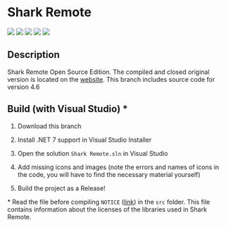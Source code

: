 # Shark Remote

[![](https://img.shields.io/badge/OS-Windows-informational?logo=windows)](https://github.com/Zalexanninev15/SharkRemoteV4/tree/version-4.6)
[![](https://img.shields.io/badge/written_on-.NET_7-651DE5.svg?logo=dotnet)](https://dotnet.microsoft.com/download/dotnet/7.0)
[![](https://img.shields.io/badge/written_on-CSharp-239120.svg?logo=csharp)](https://github.com/Zalexanninev15/SharkRemoteV4)
[![](https://img.shields.io/badge/release-v4.6-blue.svg)](https://codeberg.org/attachments/151cb8b1-18bf-42c1-a529-9baa639c4ef4)
[![](https://img.shields.io/badge/license-Apache_2.0-CD1D32.svg)](LICENSE)

## Description

Shark Remote Open Source Edition. The compiled and closed original version is located on the [website](https://sharkremote.neocities.org). This branch includes source code for version 4.6

## Build (with Visual Studio) *

1. Download this branch

2. Install .NET 7 support in Visual Studio Installer

3. Open the solution `Shark Remote.sln` in Visual Studio

4. Add missing icons and images (note the errors and names of icons in the code, you will have to find the necessary material yourself)

5. Build the project as a Release!

\* Read the file before compiling `NOTICE` ([link](https://codeberg.org/Zalexanninev15/Shark-Remote-4.6/src/branch/main/src/NOTICE)) in the `src` folder. This file contains information about the licenses of the libraries used in Shark Remote.

